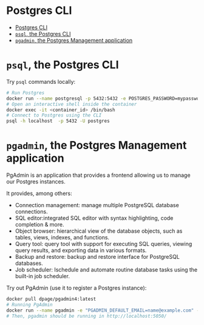 # Postgres CLI

- [Postgres CLI](#postgres-cli)
- [`psql`, the Postgres CLI](#psql-the-postgres-cli)
- [`pgadmin`, the Postgres Management application](#pgadmin-the-postgres-management-application)


# `psql`, the Postgres CLI

Try `psql` commands locally:
```sh
# Run Postgres
docker run --name postgresql -p 5432:5432 -e POSTGRES_PASSWORD=mypassword -d postgres
# Open an interactive shell inside the container
docker exec -it <container_id> /bin/bash
# Connect to Postgres using the CLI
psql -h localhost  -p 5432 -U postgres
```


# `pgadmin`, the Postgres Management application

PgAdmin is an application that provides a frontend allowing us to manage our Postgres instances.

It provides, among others:
- Connection management: manage multiple PostgreSQL database connections.
- SQL editor:integrated SQL editor with syntax highlighting, code completion & more.
- Object browser: hierarchical view of the database objects, such as tables, views, indexes, and functions.
- Query tool: query tool with support for executing SQL queries, viewing query results, and exporting data in various formats.
- Backup and restore: backup and restore interface for PostgreSQL databases.
- Job scheduler: Ischedule and automate routine database tasks using the built-in job scheduler.


Try out PgAdmin (use it to register a Postgres instance):
```bash
docker pull dpage/pgadmin4:latest
# Running PgAdmin
docker run --name pgadmin -e "PGADMIN_DEFAULT_EMAIL=name@example.com" -e "PGADMIN_DEFAULT_PASSWORD=admin" -p 5050:80 -d dpage/pgadmin4
# Then, pgadmin should be running in http://localhost:5050/
```
